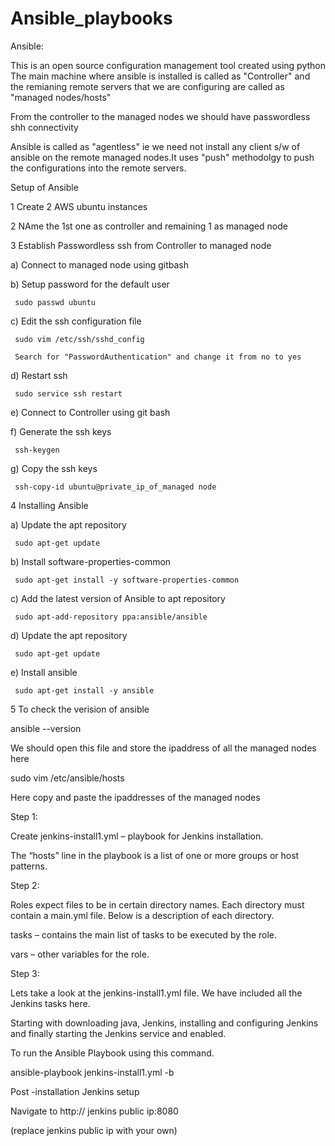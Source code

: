 # Ansible_playbooks

Ansible:

This is an open source configuration management tool created using python
The main machine where ansible is installed is called as "Controller"
and the remianing remote servers that we are configuring are called as 
"managed nodes/hosts"

From the controller to the managed nodes we should have passwordless
shh connectivity

Ansible is called as "agentless" ie we need not install any client 
s/w of ansible on the remote managed nodes.It uses "push" methodolgy
to push the configurations into the remote servers.

Setup of Ansible

1 Create 2 AWS ubuntu instances

2 NAme the 1st one as controller and remaining 1 as managed node

3 Establish Passwordless ssh from Controller to managed node
  
   a) Connect to managed node  using gitbash
  
   b) Setup password for the default user
     
     sudo passwd ubuntu
  
   c) Edit the ssh configuration file
     
     sudo vim /etc/ssh/sshd_config
     
     Search for "PasswordAuthentication" and change it from no to yes
  
   d) Restart ssh
     
     sudo service ssh restart
  
   e) Connect to Controller using git bash
  
   f) Generate the ssh keys
     
     ssh-keygen
  
   g) Copy the ssh keys
     
     ssh-copy-id ubuntu@private_ip_of_managed node

4 Installing Ansible
  
   a) Update the apt repository
     
     sudo apt-get update
  
   b) Install software-properties-common
     
     sudo apt-get install -y software-properties-common
  
   c) Add the latest version of Ansible to apt repository
     
     sudo apt-add-repository ppa:ansible/ansible
  
   d) Update the apt repository
     
     sudo apt-get update
  
   e) Install ansible
     
     sudo apt-get install -y ansible

5 To check the verision of ansible
  
   ansible --version

We should open this file and store the ipaddress of all the managed nodes here

  sudo vim /etc/ansible/hosts

Here copy and paste the ipaddresses of the managed nodes

Step 1:

Create jenkins-install1.yml – playbook for Jenkins installation.

The “hosts” line in the playbook is a list of one or more groups or host patterns.

Step 2:

Roles expect files to be in certain directory names. Each directory must contain a main.yml file. Below is a description of each directory.

tasks – contains the main list of tasks to be executed by the role.

vars – other variables for the role.

Step 3:

Lets take a look at the jenkins-install1.yml file. We have included all the Jenkins tasks here.

Starting with downloading java, Jenkins, installing and configuring Jenkins and finally starting the Jenkins service and enabled.

To run the Ansible Playbook using this command.
 
 ansible-playbook jenkins-install1.yml -b
 
Post -installation Jenkins setup

Navigate to http:// jenkins public ip:8080

(replace jenkins public ip with your own)
